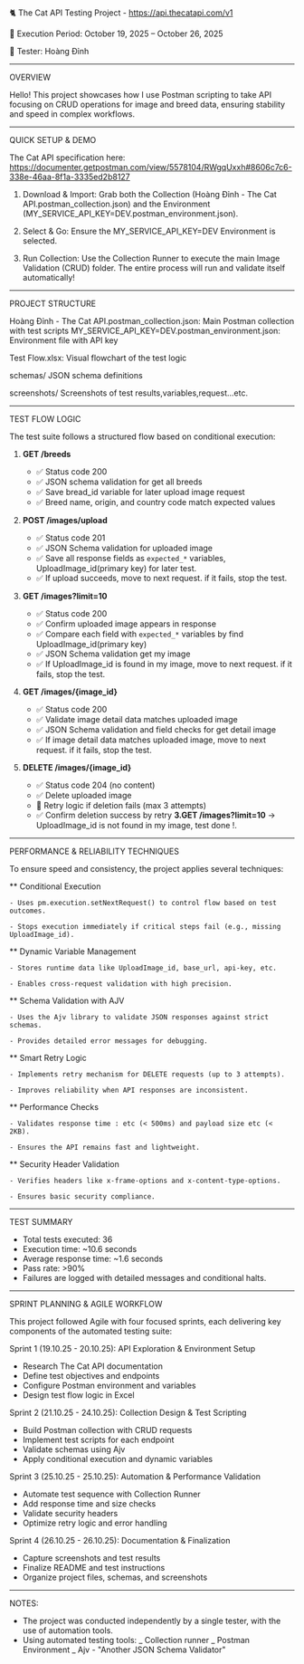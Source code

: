 🐈 The Cat API Testing Project - https://api.thecatapi.com/v1

📅 Execution Period: October 19, 2025 – October 26, 2025

👤 Tester: Hoàng Đỉnh

---
OVERVIEW

Hello! This project showcases how I use Postman scripting to take API
focusing on CRUD operations for image and breed data, ensuring stability and speed in complex workflows.

---
QUICK SETUP & DEMO


The Cat API specification here: https://documenter.getpostman.com/view/5578104/RWgqUxxh#8606c7c6-338e-46aa-8f1a-3335ed2b8127


1. Download & Import: Grab both the Collection (Hoàng Đỉnh - The Cat API.postman_collection.json) and the Environment (MY_SERVICE_API_KEY=DEV.postman_environment.json).

2. Select & Go: Ensure the MY_SERVICE_API_KEY=DEV Environment is selected.

3. Run Collection: Use the Collection Runner to execute the main Image Validation (CRUD) folder. The entire process will run and validate itself automatically!


---
PROJECT STRUCTURE

Hoàng Đỉnh - The Cat API.postman_collection.json: 	Main Postman collection with test scripts
MY_SERVICE_API_KEY=DEV.postman_environment.json:	Environment file with API key

Test Flow.xlsx:										Visual flowchart of the test logic

schemas/											JSON schema definitions

screenshots/										Screenshots of test results,variables,request...etc.


---
TEST FLOW LOGIC

The test suite follows a structured flow based on conditional execution:

1. **GET /breeds**
   - ✅ Status code 200
   - ✅ JSON schema validation for get all breeds
   - ✅ Save bread_id variable for later upload image request
   - ✅ Breed name, origin, and country code match expected values

2. **POST /images/upload**
   - ✅ Status code 201
   - ✅ JSON Schema validation for uploaded image
   - ✅ Save all response fields as `expected_*` variables, UploadImage_id(primary key) for later test.
   - ✅ If upload succeeds, move to next request. if it fails, stop the test.

3. **GET /images?limit=10**
   - ✅ Status code 200
   - ✅ Confirm uploaded image appears in response
   - ✅ Compare each field with `expected_*` variables by find UploadImage_id(primary key)
   - ✅ JSON Schema validation get my image
   - ✅ If UploadImage_id is found in my image, move to next request. if it fails, stop the test.

4. **GET /images/{image_id}**
   - ✅ Status code 200
   - ✅ Validate image detail data matches uploaded image
   - ✅ JSON Schema validation and field checks for get detail image
   - ✅ If image detail data matches uploaded image, move to next request. if it fails, stop the test.

5. **DELETE /images/{image_id}**
   - ✅ Status code 204 (no content)
   - ✅ Delete uploaded image
   - 🔁 Retry logic if deletion fails (max 3 attempts)
   - ✅ Confirm deletion success by retry **3.GET /images?limit=10**
         ->  UploadImage_id is not found in my image, test done !.


---
PERFORMANCE & RELIABILITY TECHNIQUES

To ensure speed and consistency, the project applies several techniques:

** Conditional Execution

    - Uses pm.execution.setNextRequest() to control flow based on test outcomes.
	
    - Stops execution immediately if critical steps fail (e.g., missing UploadImage_id).
	
** Dynamic Variable Management

	- Stores runtime data like UploadImage_id, base_url, api-key, etc.
	
	- Enables cross-request validation with high precision.
	
** Schema Validation with AJV

	- Uses the Ajv library to validate JSON responses against strict schemas.
	
	- Provides detailed error messages for debugging.
	
** Smart Retry Logic

	- Implements retry mechanism for DELETE requests (up to 3 attempts).
	
	- Improves reliability when API responses are inconsistent.
	
** Performance Checks

	- Validates response time : etc (< 500ms) and payload size etc (< 2KB).
	
	- Ensures the API remains fast and lightweight.
	
** Security Header Validation

	- Verifies headers like x-frame-options and x-content-type-options.
	
	- Ensures basic security compliance.

---
TEST SUMMARY

- Total tests executed: 36
- Execution time: ~10.6 seconds
- Average response time: ~1.6 seconds
- Pass rate: >90%
- Failures are logged with detailed messages and conditional halts.


---
SPRINT PLANNING & AGILE WORKFLOW

This project followed Agile with four focused sprints, each delivering key components of the automated testing suite:

Sprint 1 (19.10.25 - 20.10.25): API Exploration & Environment Setup
- Research The Cat API documentation
- Define test objectives and endpoints
- Configure Postman environment and variables
- Design test flow logic in Excel

Sprint 2 (21.10.25 - 24.10.25): Collection Design & Test Scripting
- Build Postman collection with CRUD requests
- Implement test scripts for each endpoint
- Validate schemas using Ajv
- Apply conditional execution and dynamic variables

Sprint 3 (25.10.25 - 25.10.25): Automation & Performance Validation
- Automate test sequence with Collection Runner
- Add response time and size checks
- Validate security headers
- Optimize retry logic and error handling

Sprint 4 (26.10.25 - 26.10.25): Documentation & Finalization
- Capture screenshots and test results
- Finalize README and test instructions
- Organize project files, schemas, and screenshots


---
NOTES:
- The project was conducted independently by a single tester, with the use of automation tools.
- Using automated testing tools:
  _ Collection runner
  _ Postman Environment
  _ Ajv - "Another JSON Schema Validator"
 
